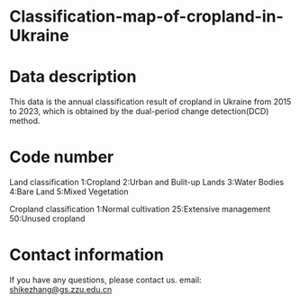 # Classification-map-of-cropland-in-Ukraine

# Data description
This data is the annual classification result of cropland in Ukraine from 2015 to 2023, which is obtained by the dual-period change detection(DCD) method.

# Code number
Land classification
1:Cropland
2:Urban and Bulit-up Lands
3:Water Bodies
4:Bare Land
5:Mixed Vegetation

Cropland classification
1:Normal cultivation
25:Extensive management
50:Unused cropland

# Contact information
If you have any questions, please contact us.
email: shikezhang@gs.zzu.edu.cn
